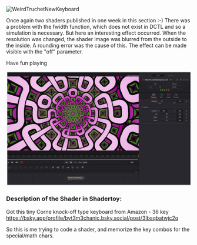 ![WeirdTruchetNewKeyboard](https://github.com/user-attachments/assets/45c1d9b9-ba86-4e4b-b502-ad658ff16371)

Once again two shaders published in one week in this section :-)
There was a problem with the fwidth function, which does not exist in DCTL and so a simulation is necessary. But here an interesting effect occurred. When the resolution was changed, the shader image was blurred from the outside to the inside. A rounding error was the cause of this. The effect can be made visible with the "off" parameter.

Have fun playing


[![Thumbnail](WeirdTruchetNewKeyboard_screenshot.png)](WeirdTruchetNewKeyboard.fuse)


### Description of the Shader in Shadertoy:
Got this tiny Corne knock-off type keyboard from Amazon - 36 key
https://bsky.app/profile/byt3m3chanic.bsky.social/post/3lbsqbatwjc2q

So this is me trying to code a shader, and memorize the key combos for the special/math chars.